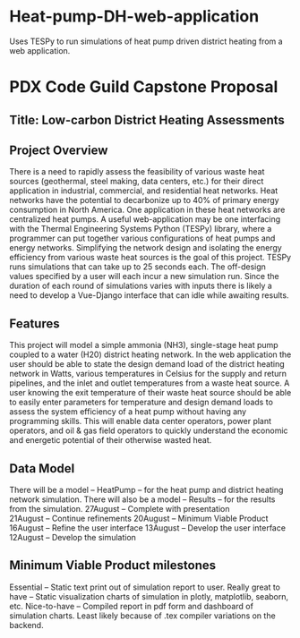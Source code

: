 # Heat-pump-DH-web-application
Uses TESPy to run simulations of heat pump driven district heating from a web application. 

# PDX Code Guild Capstone Proposal

## Title: Low-carbon District Heating Assessments

## Project Overview
There is a need to rapidly assess the feasibility of various waste heat sources (geothermal, steel making, data centers, etc.) for their direct application in industrial, commercial, and residential heat networks. Heat networks have the potential to decarbonize up to 40% of primary energy consumption in North America. One application in these heat networks are centralized heat pumps. 
A useful web-application may be one interfacing with the Thermal Engineering Systems Python (TESPy) library, where a programmer can put together various configurations of heat pumps and energy networks. Simplifying the network design and isolating the energy efficiency from various waste heat sources is the goal of this project. 
TESPy runs simulations that can take up to 25 seconds each. The off-design values specified by a user will each incur a new simulation run. Since the duration of each round of simulations varies with inputs there is likely a need to develop a Vue-Django interface that can idle while awaiting results. 
## Features
This project will model a simple ammonia (NH3), single-stage heat pump coupled to a water (H20) district heating network. In the web application the user should be able to state the design demand load of the district heating network in Watts, various temperatures in Celsius for the supply and return pipelines, and the inlet and outlet temperatures from a waste heat source. 
A user knowing the exit temperature of their waste heat source should be able to easily enter parameters for temperature and design demand loads to assess the system efficiency of a heat pump without having any programming skills. This will enable data center operators, power plant operators, and oil & gas field operators to quickly understand the economic and energetic potential of their otherwise wasted heat.
## Data Model
There will be a model – HeatPump – for the heat pump and district heating network simulation. There will also be a model – Results – for the results from the simulation.
27August – Complete with presentation	
21August – Continue refinements
20August – Minimum Viable Product
16August – Refine the user interface
13August – Develop the user interface
12August – Develop the simulation

## Minimum Viable Product milestones
Essential – Static text print out of simulation report to user.
Really great to have – Static visualization charts of simulation in plotly, matplotlib, seaborn, etc. 
Nice-to-have – Compiled report in pdf form and dashboard of simulation charts. Least likely because of .tex compiler variations on the backend.
